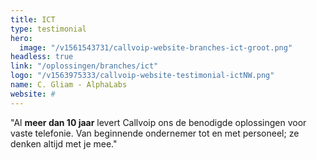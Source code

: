 ```yaml
---
title: ICT
type: testimonial
hero:
  image: "/v1561543731/callvoip-website-branches-ict-groot.png"
headless: true
link: "/oplossingen/branches/ict"
logo: "/v1563975333/callvoip-website-testimonial-ictNW.png"
name: C. Gliam - AlphaLabs
website: #
---
```

"Al <strong>meer dan 10 jaar</strong> levert Callvoip ons de benodigde oplossingen voor vaste telefonie. Van beginnende ondernemer tot en met personeel; ze denken altijd met je mee."